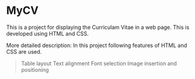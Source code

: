 # MyCV
This is a project for displaying the Curriculam Vitae in a web page. This is developed using HTML and CSS. 

More detailed description:
In this project following features of HTML and CSS are used. 
> Table layout
> Text alignment
> Font selection
> Image insertion and positioning
